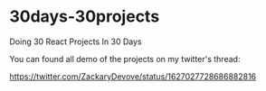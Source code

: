 # 30days-30projects
Doing 30 React Projects In 30 Days


You can found all demo of the projects on my twitter's thread:

https://twitter.com/ZackaryDevove/status/1627027728686882816
